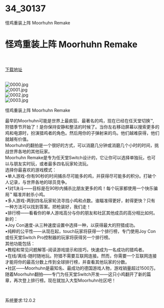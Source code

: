 # 34_30137
怪鸡重装上阵 Moorhuhn Remake
# 怪鸡重装上阵 Moorhuhn Remake
 <br/></br>
[下载地址](https://www.switch520.cc/article/30137 "下载地址")
<br/></br>

<p><img title="0000.jpg" src="https://www.switch520.cc/muke_img/2022_04_23_2f25b0ca62627.jpg" alt="0000.jpg"><br>
<img title="0001.jpg" src="https://www.switch520.cc/muke_img/2022_04_23_8d813685481df.jpg" alt="0001.jpg"><br>
<img title="0002.jpg" src="https://www.switch520.cc/muke_img/2022_04_23_91a2e1de8cea0.jpg" alt="0002.jpg"><br>
<img title="0003.jpg" src="https://www.switch520.cc/muke_img/2022_04_23_571427b500a69.jpg" alt="0003.jpg"></p>
<p>怪鸡重装上阵 Moorhuhn Remake</p>
<p>最早的Moorhuhn可能是世界上最疯狂、最著名的鸡，现在已经在任天堂切换™, 狩猎季节开始了！是你保持安静和整洁的时候了。当你左右移动屏幕以搜索更多的鸡和电源时，扮演猎鸡者的角色。然后用你的子弹射来的鸟。他们越难获得，他们就越有价值。<br>
Moorhuhn的翻拍是一个很好的方式，可以消磨几分钟或消磨几个小时的时间，挑战世界各地的其他玩家。<br>
Moorhuhn Remake是专为任天堂Switch设计的，它让你可以选择单独玩，也可以与朋友实时玩，或者最多四名玩家轮流玩。<br>
选择你最喜欢的游戏模式：<br>
•单人游戏-你有90秒的时间捕杀尽可能多的鸡，并获得尽可能多的积分。打破个人记录，与世界各地的球员竞争。<br>
•1对1决斗——目标是在90秒内捕杀比朋友更多的鸡！每个玩家都使用一个快乐骗局™ 瞄准并射杀小鸡。<br>
•多人游戏-两到四名玩家轮流寻找小鸡和点数。谁瞄准得更好，射得更快？只有一种方法可以找到答案。把枪装好，我们走！<br>
•排行榜——看看你的单人游戏高分与你的朋友和社区其他成员的高分相比如何。<br>
新的：<br>
•Joy Con速度-从三种速度设置中选择一种，以获得最大的狩猎成功。<br>
•纯粹的公平性——从现在起，touch玩家将获得一个排行榜，专门使用Joy Con或任天堂Switch Pro控制器的玩家将获得另一个排行榜。<br>
其他功能包括：<br>
•教程和常见问题解答-阅读游戏提示和技巧，快速成为一名成功的猎鸡者。<br>
•在线/离线-随时随地玩。狩猎不需要互联网连接。然而，你需要一个互联网连接才能将你的最高分数上传到全球排行榜，并查看其他玩家的分数。<br>
•社区——Moorhuhn是最知名、最成功的德国游戏人物，游戏销量超过1500万。随着Moorhuhn翻拍——专门为任天堂Switch开发——这只小鸡翻开了新的篇章，再次登上排行榜。现在就加入大型Moorhuhn社区吧！</p>
<p>&nbsp;</p>
<p>系统要求:12.0.2</p>



